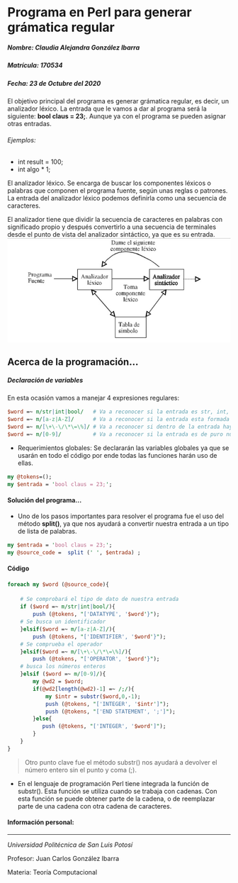 Programa en Perl para generar grámatica regular
===================================================================

##### Nombre: Claudia Alejandra González Ibarra
##### Matrícula: 170534
##### Fecha: 23 de Octubre del 2020

El objetivo principal del programa es generar grámatica regular, es decir, un analizador léxico. La entrada que le vamos a dar al programa será la siguiente: 
**bool claus = 23;**. Aunque ya con el programa se pueden asignar otras entradas.

###### Ejemplos:
* int result = 100;
* int algo * 1;

El analizador léxico. Se encarga de buscar los componentes léxicos o palabras que componen el programa fuente, según unas reglas o patrones. La entrada del analizador léxico podemos definirla como una secuencia de caracteres.

El analizador tiene que dividir la secuencia de caracteres en palabras con significado propio y después convertirlo a una secuencia de terminales desde el punto de vista del analizador sintáctico, ya que es su entrada. 
![Analizador léxico](https://github.com/upslp-teoriacomputacional/170534/blob/master/RE/imagenes/Analizador_lex.jpg)

Acerca de la programación...
-----------------------------
##### Declaración de variables
En esta ocasión vamos a manejar 4 expresiones regulares:
```perl
$word =~ m/str|int|bool/   # Va a reconocer si la entrada es str, int, bool
$word =~ m/[a-z|A-Z]/      # Va a reconocer si la entrada esta formada por letras
$word =~ m/[\+\-\/\*\=\%]/ # Va a reconocer si dentro de la entrada hay un operador
$word =~ m/[0-9]/          # Va a reconocer si la entrada es de puro números
```
* Requerimientos globales:
Se declararán las variables globales ya que se usarán en todo el código por ende todas las funciones harán uso de ellas.
```perl
my @tokens=();
my $entrada = 'bool claus = 23;';
```

#### Solución del programa...
* Uno de los pasos importantes para resolver el programa fue el uso del método **split()**, ya que nos ayudará a convertir nuestra entrada a un tipo de lista de palabras.
```perl
my $entrada = 'bool claus = 23;';
my @source_code =  split (' ', $entrada) ;
```
#### Código 
```perl
foreach my $word (@source_code){
    
    # Se comprobará el tipo de dato de nuestra entrada
    if ($word =~ m/str|int|bool/){        
		push (@tokens, "['DATATYPE', '$word'}");
    # Se busca un identificador 
    }elsif($word =~ m/[a-z|A-Z]/){		       
		push (@tokens, "['IDENTIFIER', '$word'}");
    # Se comprueba el operador
    }elsif($word =~ m/[\+\-\/\*\=\%]/){        
		push (@tokens, "['OPERATOR', '$word'}");
    # busca los números enteros
    }elsif ($word =~ m/[0-9]/){	
		my @wd2 = $word; 	
		if(@wd2[length(@wd2)-1] =~ /;/){
			my $intr = substr($word,0,-1);
			push (@tokens, "['INTEGER', '$intr']");
			push (@tokens, "['END STATEMENT', ';']");
		}else{			   
		   push (@tokens, "['INTEGER', '$word']");
		}	
	}
}
```
> Otro punto clave fue el método substr() nos ayudará a devolver el número entero sin el punto y coma (;).

* En el lenguaje de programación Perl tiene integrada la función de substr(). Esta función se utiliza cuando se trabaja con cadenas. Con esta función se puede obtener parte de la cadena, o de reemplazar parte de una cadena con otra cadena de caracteres.

#### Información personal:
----------------------------
*Universidad Politécnica de San Luis Potosí*

Profesor: Juan Carlos González Ibarra 

Materia: Teoría Computacional

